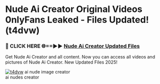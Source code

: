 # Nude Ai Creator Original Videos 0nlyFans Leaked - Files Updated! (t4dvw)

<h3>🔴 CLICK HERE 🌐==►► <a href="https://tinyurl.com/yrmya6cz" rel="nofollow">Nude Ai Creator Updated Files</a></h3>

Get Nude Ai Creator and all content. Now you can access all videos and pictures of Nude Ai Creator. New Updated Files 2025!

[![t4dvw](https://i.imgur.com/FMdXYCs.gif)](https://tinyurl.com/yrmya6cz)
ai nude image creator<br>
ai nudes creator